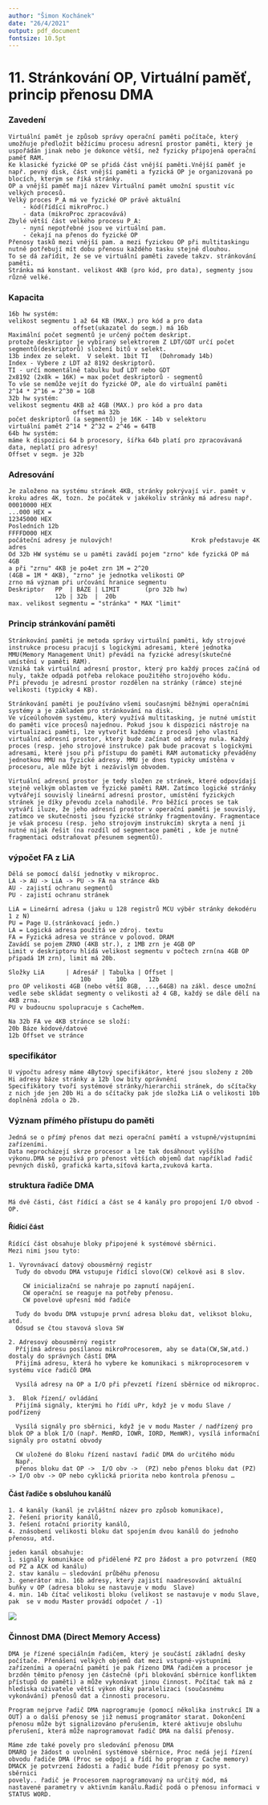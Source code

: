 ```yaml
---
author: "Šimon Kochánek"
date: "26/4/2021"
output: pdf_document
fontsize: 10.5pt
---
```


<style type="text/css">
  body{
    font-size: 10.5pt;
  }
</style>

# 11. Stránkování OP, Virtuální paměť, princip přenosu DMA

### Zavedení

    Virtuální pamět je způsob správy operační paměti počítače, který umožňuje předložit běžícímu procesu adresní prostor paměti, který je uspořádán jinak nebo je dokonce větší, než fyzicky připojená operační paměť RAM.
    Ke klasické fyzické OP se přidá část vnější paměti.Vnější paměť je např. pevný disk, část vnější paměti a fyzická OP je organizovaná po blocích, kterým se říká stránky.
    OP a vnější paměť mají název Virtuální pamět umožní spustit víc velkých procesů.
    Velký proces P_A má ve fyzické OP právě aktuální
    	- kód(řídící mikroProc.)
    	- data (mikroProc zpracovává)
    Zbylé větší část velkého procesu P_A:
        - nyní nepotřebné jsou ve virtuální pam.
        - čekají na přenos do fyzické OP
    Přenosy tasků mezi vnější pam. a mezi fyzickou OP při multitaskingu nutně potřebují mít dobu přenosu každého tasku stejně dlouhou.
    To se dá zařídit, že se ve virtuální paměti zavede takzv. stránkování paměti.
    Stránka má konstant. velikost 4KB (pro kód, pro data), segmenty jsou různě velké. 

### Kapacita

    16b hw systém:
    velikost segmentu 1 až 64 KB (MAX.) pro kód a pro data
                      offset(ukazatel do segm.) má 16b
    Maximální počet segmentů je určený počtem deskript.
    protože deskriptor je vybíraný selektrorem Z LDT/GDT určí počet segmentů(deskriptorů) složení bitů v selekt.
    13b index ze selekt.  V selekt. 1bit TI   (Dohromady 14b)
    Index - Vybere z LDT až 8192 deskriptorů.
    TI - určí momentálně tabulku buď LDT nebo GDT
    2x8192 (2x8k = 16K) = max počet deskriptorů - segmentů
    To vše se nemůže vejít do fyzické OP, ale do virtuální paměti
    2^14 * 2^16 = 2^30 = 1GB
    32b hw systém:
    velikost segmentu 4KB až 4GB (MAX.) pro kód a pro data
                      offset má 32b
    počet deskriptorů (a segmentů) je 16K - 14b v selektoru
    virtuální pamět 2^14 * 2^32 = 2^46 = 64TB
    64b hw systém:
    máme k dispozici 64 b procesory, šířka 64b platí pro zpracovávaná data, neplatí pro adresy!
    Offset v segm. je 32b

### Adresování

    Je založeno na systému stránek 4KB, stránky pokrývají vir. pamět v kroku adres 4K, tozn. že počátek v jakékoliv stránky má adresu např. 00010000 HEX
    ...000 HEX =                                                   12345000 HEX
    Posledních 12b                                                 FFFFD000 HEX
    počáteční adresy je nulových!                      Krok představuje 4K adres
    Od 32b HW systému se u paměti zavádí pojem "zrno" kde fyzická OP má 4GB
    a při "zrnu" 4KB je po4et zrn 1M = 2^20
    (4GB = 1M * 4KB), "zrno" je jednotka velikosti OP
    zrno má význam při určování hranice segmentu
    Deskriptor   PP  | BÁZE | LIMIT       (pro 32b hw)
                 12b | 32b  |  20b
    max. velikost segmentu = "stránka" * MAX "limit"

### Princip stránkování paměti

    Stránkování paměti je metoda správy virtuální paměti, kdy strojové instrukce procesu pracují s logickými adresami, které jednotka MMU(Memory Management Unit) převádí na fyzické adresy(skutečné umístění v paměti RAM). 
    Vzniká tak virtuální adresní prostor, který pro každý proces začíná od nuly, takže odpadá potřeba relokace použitého strojového kódu.
    Při převodu je adresní prostor rozdělen na stránky (rámce) stejné velikosti (typicky 4 KB).
    
    Stránkování paměti je používáno všemi současnými běžnými operačními systémy a je základem pro stránkování na disk.
    Ve víceúlohovém systému, který využívá multitasking, je nutné umístit do paměti více procesů najednou. Pokud jsou k dispozici nástroje na virtualizaci paměti, lze vytvořit každému z procesů jeho vlastní virtuální adresní prostor, který bude začínat od adresy nula. Každý proces (resp. jeho strojové instrukce) pak bude pracovat s logickými adresami, které jsou při přístupu do paměti RAM automaticky převáděny jednotkou MMU na fyzické adresy. MMU je dnes typicky umístěna v procesoru, ale může být i nezávislým obvodem.
    
    Virtuální adresní prostor je tedy složen ze stránek, které odpovídají stejně velkým oblastem ve fyzické paměti RAM. Zatímco logické stránky vytvářejí souvislý lineární adresní prostor, umístění fyzických stránek je díky převodu zcela nahodilé. Pro běžící proces se tak vytváří iluze, že jeho adresní prostor v operační paměti je souvislý, zatímco ve skutečnosti jsou fyzické stránky fragmentovány. Fragmentace je však procesu (resp. jeho strojovým instrukcím) skryta a není ji nutné nijak řešit (na rozdíl od segmentace paměti , kde je nutné fragmentaci odstraňovat přesunem segmentů).

### výpočet FA z LiA

    Dělá se pomocí další jednotky v mikroproc.
    LA -> AU -> LiA -> PU -> FA na stránce 4kb
    AU - zajistí ochranu segmentů
    PU - zajistí ochranu stránek
    
    LiA = Lineární adresa (jaku u 128 registrů MCU výběr stránky dekodéru 1 z N)
    PU = Page U.(stránkovací jedn.)
    LA = Logická adresa použítá ve zdroj. textu
    FA = Fyzická adresa ve stránce v polovod. DRAM
    Zavádí se pojem ZRNO (4KB str.), z 1MB zrn je 4GB OP
    Limit v deskriptoru hlídá velikost segmentu v počtech zrn(na 4GB OP připadá 1M zrn), limit má 20b.
    
    Složky LiA      | Adresář | Tabulka | Offset |
                        10b       10b      12b
    pro OP velikosti 4GB (nebo větší 8GB, ...,64GB) na zákl. desce umožní vedle sebe skládat segmenty o velikosti až 4 GB, každý se dále dělí na 4KB zrna.
    PU v budoucnu spolupracuje s CacheMem.
    
    Na 32b FA ve 4KB stránce se složí:
    20b Báze kódové/datové
    12b Offset ve stránce

### specifikátor

    U výpočtu adresy máme 4Bytový specifikátor, které jsou složeny z 20b Hi adresy báze stránky a 12b low bity oprávnění
    Specifikátory tvoří systémové stránky/hierarchii stránek, do sčítačky z nich jde jen 20b Hi a do sčítačky pak jde složka LiA o velikosti 10b doplněná zdola o 2b.

### Význam přímého přístupu do paměti

    Jedná se o přímý přenos dat mezi operační pamětí a vstupně/výstupními zařízeními.
    Data neprocházejí skrze procesor a lze tak dosáhnout vyššího výkonu.DMA se používá pro přenost větších objemů dat například řadič pevných disků, grafická karta,síťová karta,zvuková karta.

### struktura řadiče DMA

    Má dvě části, část řídící a část se 4 kanály pro propojení I/O obvod - OP.

#### Řídící část

    Řídící část obsahuje bloky připojené k systémové sběrnici.
    Mezi nimi jsou tyto:
    
    1. Vyrovnávací datový obousměrný registr
      Tudy do obvodu DMA vstupuje řídící slovo(CW) celkově asi 8 slov.
    
        CW inicializační se nahraje po zapnutí napájení. 
        CW operační se reaguje na potřeby přenosu.
        CW povelové upřesní mód řadiče
    
      Tudy do bvodu DMA vstupuje první adresa bloku dat, veliksot bloku, atd.
      Odsud se čtou stavová slova SW
    
    2. Adresový obousměrný registr
      Příjímá adresu posílanou mikroProcesorem, aby se data(CW,SW,atd.) dostaly do správných částí DMA
      Přijímá adresu, která ho vybere ke komunikaci s mikroprocesorem v systému více řadičů DMA
    
      Vysílá adresy na OP a I/O při převzetí řízení sběrnice od mikroproc.
    
    3.  Blok řízení/ ovládání
      Přijímá signály, kterými ho řídí uPr, když je v modu Slave / podřízený
      
      Vysílá signály pro sběrnici, když je v modu Master / nadřízený pro blok OP a blok I/O (např. MemRD, IOWR, IORD, MemWR), vysílá informační signály pro ostatní obvody
    
      CW uložené do Bloku řízení nastaví řadič DMA do určitého módu
      Např.
      přenos bloku dat OP ->  I/O obv ->  (PZ) nebo přenos bloku dat (PZ) -> I/O obv -> OP nebo cyklická priorita nebo kontrola přenosu …

#### Část řadiče s obsluhou kanálů

    1. 4 kanály (kanál je zvláštní název pro způsob komunikace), 
    2. řešení priority kanálů, 
    3. řešení rotační priority kanálů, 
    4. znásobení velikosti bloku dat spojením dvou kanálů do jednoho přenosu, atd.
    
    jeden kanál obsahuje: 
    1. signály komunikace od přidělené PZ pro žádost a pro potvrzení (REQ od PZ a ACK od kanálu)
    2. stav kanálu – sledování průběhu přenosu
    3. generátor min. 16b adresy, který zajistí naadresování aktuální buňky v OP (adresa bloku se nastavuje v modu  Slave) 
    4. min. 14b čítač velikosti bloku (velikost se nastavuje v modu Slave, pak  se v modu Master provádí odpočet / -1)

![](images/radic_dma.png)

### Činnost DMA (Direct Memory Access)

    DMA je řízené speciálním řadičem, který je součástí základní desky počítače. Přenášení velkých objemů dat mezi vstupně-výstupními zařízeními a operační pamětí je pak řízeno DMA řadičem a procesor je brzděn těmito přenosy jen částečně (při blokování sběrnice konfliktem přístupů do paměti) a může vykonávat jinou činnost. Počítač tak má z hlediska uživatele větší výkon díky paralelizaci (současnému vykonávání) přenosů dat a činnosti procesoru. 
    
    Program nejprve řadič DMA naprogramuje (pomocí několika instrukcí IN a OUT) a o další přenosy se již nemusí programátor starat. Dokončení přenosu může být signalizováno přerušením, které aktivuje obsluhu přerušení, která může naprogramovat řadič DMA na další přenosy.
    
    Máme zde také povely pro sledování přenosu DMA
    DMARQ je žádost o uvolnění systémové sběrnice, Proc nedá její řízení obvodu řadiče DMA (Proc se odpojí a řídí ho program z Cache memory)
    DMACK je potvrzení žádosti a řadič bude řídit přenosy po syst. sběrnici
    povely.. řadič je Procesorem naprogramovaný na určitý mód, má nastavené parametry v aktivním kanálu.Řadič podá o přenosu informaci v STATUS WORD.